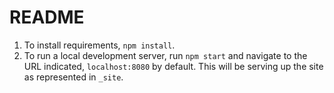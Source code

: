 # README

1. To install requirements, `npm install`.
2. To run a local development server, run `npm start` and navigate to the URL indicated, `localhost:8080` by default.  This will be serving up the site as represented in `_site`.